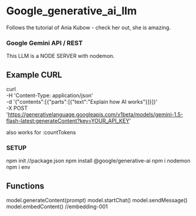 # Google_generative_ai_llm
Follows the tutorial of Ania Kubow - check her out, she is amazing.

### Google Gemini API / REST

This LLM is a NODE SERVER with nodemon.


## Example CURL

curl \
  -H 'Content-Type: application/json' \
  -d '{"contents":[{"parts":[{"text":"Explain how AI works"}]}]}' \
  -X POST 'https://generativelanguage.googleapis.com/v1beta/models/gemini-1.5-flash-latest:generateContent?key=YOUR_API_KEY'

  also works for :countTokens

  ### SETUP
  npm init       //package.json
  npm install @google/generative-ai
  npm i nodemon
  npm i env


## Functions

model.generateContent(prompt)
model.startChat()
model.sendMessage()
model.embedContent()  //embedding-001

